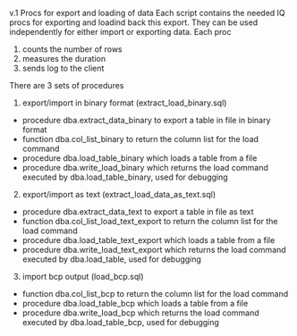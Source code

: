v.1 Procs for export and loading of data
Each script contains the needed IQ procs for exporting and loadind back this export.
They can be used independently for either import or exporting data.
Each proc 
1) counts the number of rows
2) measures the duration
3) sends log to the client

There are 3 sets of procedures
1) export/import in binary format (extract_load_binary.sql)
  - procedure dba.extract_data_binary to export a table in file in binary format
  - function dba.col_list_binary to return the column list for the load command
  - procedure dba.load_table_binary which loads a table from a file
  - procedure dba.write_load_binary which returns the load command executed by dba.load_table_binary, used for debugging
2) export/import as text (extract_load_data_as_text.sql)
  - procedure dba.extract_data_text to export a table in file as text
  - function dba.col_list_load_text_export to return the column list for the load command
  - procedure dba.load_table_text_export which loads a table from a file
  - procedure dba.write_load_text_export which returns the load command executed by dba.load_table, used for debugging
3) import bcp output (load_bcp.sql)
  - function dba.col_list_bcp to return the column list for the load command
  - procedure dba.load_table_bcp which loads a table from a file
  - procedure dba.write_load_bcp which returns the load command executed by dba.load_table_bcp, used for debugging
  
